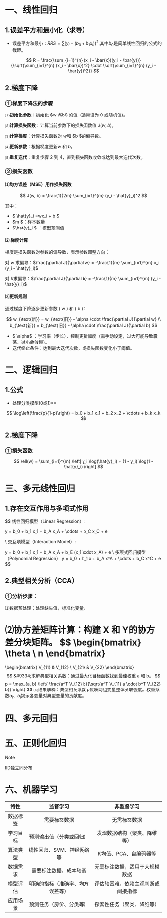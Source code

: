# 一、线性回归

## 1.**误差平方和最小化**（求导）

* 误差平方和最小：$RRS=\sum(y_{i}-(b_{0}+b_{1}x_{i}))^{2}$,其中$b_{0}$是简单线性回归的公式的截距。

$$
R = \frac{\sum_{i=1}^{n} (x_i - \bar{x})(y_i - \bar{y})}{\sqrt{\sum_{i=1}^{n} (x_i - \bar{x})^2} \cdot \sqrt{\sum_{i=1}^{n} (y_i - \bar{y})^2}}
$$



## 2.梯度下降

### &#9312;梯度下降法的步骤

&#9332;**初始化参数**：初始化 $w $和$b$ 的值（通常设为 0 或随机值)。

&#9333;**计算损失函数**：计算当前参数下的损失函数值 $J(w,b)$。

&#9334;**计算梯度**：计算损失函数对 $w$和 $b $的偏导数。

&#9335;**更新参数**：根据梯度更新$w$ 和 $b$。

&#9336;**重复迭代**：重复步骤 2 到 4，直到损失函数收敛或达到最大迭代次数。

### &#9313;损失函数

#### &#9332;均方误差（MSE）用作损失函数

$$
J(w, b) = \frac{1}{2m} \sum_{i=1}^{m} (y_i - \hat{y}_i)^2
$$

其中：
- $ \hat{y}_i =wx_i + b  $
- $m $：样本数量
- $\hat{y}_i $ ：模型预测值

#### &#9333; 梯度计算
梯度是损失函数对参数的偏导数，表示参数调整方向：

对 $w$ 求偏导：$\frac{\partial J}{\partial w} = -\frac{1}{m} \sum_{i=1}^{m} x_i (y_i - \hat{y}_i)$

对 $b$求偏导：$\frac{\partial J}{\partial b} = -\frac{1}{m} \sum_{i=1}^{m} (y_i - \hat{y}_i)$

#### &#9334;更新规则
通过梯度下降逐步更新参数 \( w \) 和 \( b \)：

$$
w_{\text{新}} = w_{\text{旧}} - \alpha \cdot \frac{\partial J}{\partial w}
\\
b_{\text{新}} = b_{\text{旧}} - \alpha \cdot \frac{\partial J}{\partial b}
$$


- $ \alpha$ ：学习率（步长），控制更新幅度（需手动设定，过大可能导致震荡，过小收敛慢）。
- 迭代终止条件：达到最大迭代次数，或损失函数变化小于阈值。

# 二、逻辑回归

## 1.公式

* 处理分类模型(0或1)**

$$
\log\left(\frac{p}{1-p}\right) = b_0 + b_1 x_1 + b_2 x_2 + \cdots + b_k x_k
$$

## 2.梯度下降

### &#9312;损失函数

$$
\ell(w) = \sum_{i=1}^{m} \left[ y_i \log(\hat{y}_i) + (1 - y_i) \log(1 - \hat{y}_i) \right]
$$



# 三、多元线性回归

## 1.存在交互作用与多项式作用

$$
线性回归模型（Linear Regression）:

y = b_0 + b_1 x_1 + b_A x_A + \cdots + b_C x_C + e

\\
交互项模型（Interaction Model）:

y = b_0 + b_1 x_1 + b_A x_A + b_E (x_1 \cdot x_A) + e
\\
多项式回归模型（Polynomial Regression）
y = b_0 + b_1 x + b_A x^A + \cdots + b_C x^C + e
$$

## 2.典型相关分析（CCA）

### &#9312;分析步骤：

&#9332;数据预处理：处理缺失值，标准化变量。

&#9333;协方差矩阵计算：构建 $\mathbf{X}$ 和 $\mathbf{Y }$的协方差分块矩阵。
$$
\begin{bmatrix}
\theta \\
n
\end{bmatrix}
=
\begin{bmatrix}
V_{11} & V_{12} \\
V_{21} & V_{22}
\end{bmatrix}
$$
&#9334;求解典型相关系数：通过最大化目标函数找到最佳权重 a 和 b。
$$
p = \max_{a, b} \left\{ \frac{a^T V_{12} b}{\sqrt{a^T V_{11} a \cdot b^T V_{22} b}} \right\}
$$
&#9335;结果解释：典型相关系数 ρ反映两组变量整体关联强度。权重系数$a_i$、$b_j$揭示各变量对典型变量的贡献度。



# 四、多元回归

# 五、正则化回归

> [!NOTE]
>
> IID独立同分布

# 六、机器学习

|   特性   |             监督学习             |             非监督学习             |
| :------: | :------------------------------: | :--------------------------------: |
| 数据标签 |           需要标签数据           |            无需标签数据            |
| 学习目标 |     预测输出值（分类或回归）     |    发现数据结构（聚类、降维等）    |
| 算法类型 |    线性回归、SVM、神经网络等     |       K均值、PCA、自编码器等       |
| 数据需求 |      需要标注数据，成本较高      |   无需标注数据，适用于大规模数据   |
| 模型评估 | 明确的指标（准确率、均方误差等） | 评估较困难，依赖主观判断或间接指标 |
| 应用场景 |     预测任务（房价、分类等）     |     探索性任务（聚类、降维等）     |